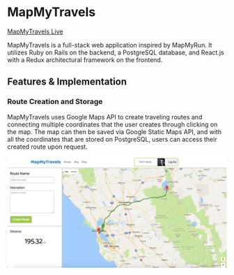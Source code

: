 # MapMyTravels

[MapMyTravels Live][heroku]

[heroku]: www.mapmytravels.org

MapMyTravels is a full-stack web application inspired by MapMyRun. It utilizes Ruby on Rails on the backend, a PostgreSQL database, and React.js with a Redux architectural framework on the frontend.

## Features & Implementation

### Route Creation and Storage

MapMyTravels uses Google Maps API to create traveling routes and connecting multiple coordinates that the user creates through clicking on the map. The map can then be saved via Google Static Maps API, and with all the coordinates that are stored on PostgreSQL, users can access their created route upon request.

![Image of Route Creation](docs/wireframes/route_creation.png)
